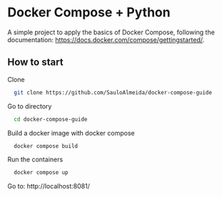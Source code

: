 
# Docker Compose + Python    

A simple project to apply the basics of Docker Compose, following the documentation: https://docs.docker.com/compose/gettingstarted/.

## How to start

Clone

```bash
  git clone https://github.com/SauloAlmeida/docker-compose-guide
```

Go to directory

```bash
  cd docker-compose-guide
```

Build a docker image with docker compose

```bash
  docker compose build
```

Run the containers

```bash
  docker compose up
```

Go to: http://localhost:8081/